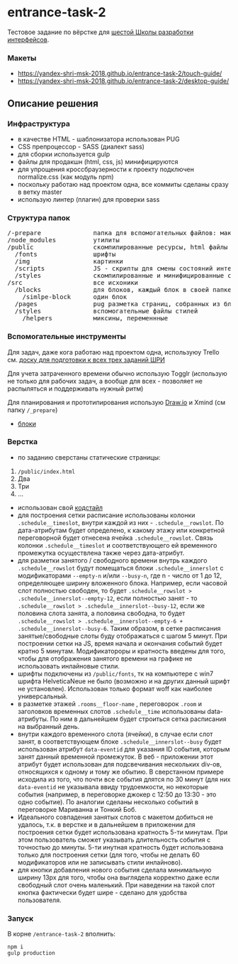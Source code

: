 # entrance-task-2
Тестовое задание по вёрстке для [шестой Школы разработки интерфейсов](https://academy.yandex.ru/events/frontend/shri_msk-2018/register/).

### Макеты
* https://yandex-shri-msk-2018.github.io/entrance-task-2/touch-guide/
* https://yandex-shri-msk-2018.github.io/entrance-task-2/desktop-guide/



## Описание решения

### Инфраструктура
* в качестве HTML - шаблонизатора использован PUG
* CSS препроцессор - SASS (диалект sass)
* для сборки используется gulp
* файлы для продакшн (html, css, js) минифицируются
* для упрощения кроссбраузерности к проекту подключен normalize.css (как модуль npm)
* поскольку работаю над проектом одна, все коммиты сделаны сразу в ветку master
* использую линтер (плагин) для проверки sass

### Структура папок
<pre>
/-prepare              папка для вспомогательных файлов: макеты, схема блоков и прочее
/node_modules          утилиты
/public                скомпилированные ресурсы, html файлы лежат в корне
  /fonts               шрифты
  /img                 картинки
  /scripts             JS - скрипты для смены состояний интерфейса
  /styles              скомпилированные и минифицированные стили
/src                   все исхоники
  /blocks              для блоков, каждый блок в своей папке
    /simlpe-block      один блок
  /pages               pug разметка страниц, собранных из блоков
  /styles              вспомогательные файлы стилей
    /helpers           миксины, переменнные
</pre>

### Вспомогательные инструменты

Для задач, даже кога работаю над проектом одна, используюу Trello см. [доску для подготовки к всех трех заданий ШРИ](https://trello.com/b/H0OuhODB/%D0%BF%D0%BE%D0%B4%D0%B3%D0%BE%D1%82%D0%BE%D0%B2%D0%BA%D0%B0-%D0%BA-%D1%88%D1%80%D0%B8-2018-%D0%BC%D0%BE%D1%81%D0%BA%D0%B2%D0%B0)

Для учета затраченного времени обычно использую Togglr (использую не только для рабочих задач, а вообще для всех - позволяет не распыляться и поддерживать нужный ритм)

Для планирования и прототипирования использую [Draw.io](https://www.draw.io/) и Xmind (см папку ```/_prepare```)

* [блоки](https://github.com/2gnc/entrance-task-2/blob/master/_prepare/bem.xmind)

### Верстка
* по заданию сверстаны статические страницы: 
1. ```/public/index.html```
2. Два
3. Три 
4. ...

* использован свой [кодстайл](http://tgnc.ru/css-%D0%BA%D0%BE%D0%B4%D1%81%D1%82%D0%B0%D0%B9%D0%BB/)
* для построения сетки расписание использованы колонки ```.schedule__timeslot```, внутри каждой из них - ```.schedule__rowslot```. 
По дата-атрибутам будет определено, к какому этажу или конкретной переговорной будет отнесена ячейка ```.schedule__rowslot```. 
Связь колонки ```.schedule__timeslot``` и соответствующего ей временного промежутка осуществлена также через дата-атрибут.
* для разметки занятого / свободного времени внутрь каждого ```.schedule__rowslot``` будут помещаться блоки ```.schedule__innerslot``` 
с модификаторами ```--empty-n``` и/или ```--busy-n```, где n - число от 1 до 12, определяющее ширину вложенного блока. Например, если часовой 
слот полностью свободен, то будет ```.schedule__rowslot > .schedule__innerslot--empty-12```, если полностью занят - то ```.schedule__rowslot > .schedule__innerslot--busy-12```,
если же половина слота занята, а половина свободна, то будет ```.schedule__rowslot > .schedule__innerslot--empty-6 + .schedule__innerslot--busy-6```. Таким образом, 
в сетке расписания занятые/свободные слоты буду отображаться с шагом 5 минут. При построении сетки на JS, время начала и окончания событий будет кратно 5 минутам.
Модификатороры и кратность введены для того, чтобы для отображения занятого времени на графике не использовать инлайновые стили.
* шрифты подключены из ```/public/fonts```, тк на компьютере с win7 шрифта HelveticaNeue не было (возможно и на других данный шрифт не установлен). Использован только формат woff как наиболее универсальный.
* в разметке этажей ```.rooms__floor-name``` , переговорок ```.room``` и заголовков временных слотов ```.schedule__time``` использованы data-атрибуты. По ним в дальнейшем будет строиться сетка расписания на выбранный день.
* внутри каждого временного слота (ячейки), в случае если слот занят, в соответствующем блоке ``` .schedule__innerslot--busy ``` будет использован атрибут ``` data-eventid ``` для указания ID события, которым занят данный временной промежуток. В веб - приложении этот атрибут будет использован для подсвечивания нескольких div-ов, относящихся к одному и тому же обытию. В сверстанном примере исходила из того, что почти все события длятся по 30 минут (для них ```data-eventid``` не указывала ввиду трудоемкости, но некоторые события (например, в переговорке джокер с 12:50 до 13:30 - это одно событие). По аналогии сделаны несколько событий в переговорке Мариванна и Тонкий Боб.
* Идеального совпадения занятых слотов с макетом добиться не удалось, т.к. в верстке и в дальнейшем в приложении для построения сетки будет использована кратность 5-ти минутам. При этом пользователь сможет указывать длительность события с точностью до минуты. 5-ти инутная кратность будет использована только для построения сетки (для того, чтобы не делать 60 модификаторов или не записывать стили инлайново).
* для кнопки добавления нового события сделала минимальную ширину 13px для того, чтобы она выглядела корректно даже если свободный слот очень маленький. При наведении на такой слот кнопка фактически будет шире - сделано для удобства пользователя.


### Запуск

В корне ```/entrance-task-2``` вполнить: 

```
npm i
gulp production

```
